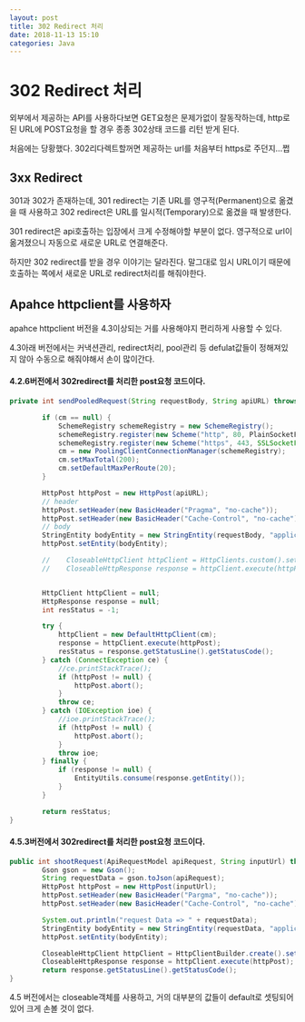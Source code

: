 ```yaml
---
layout: post
title: 302 Redirect 처리
date: 2018-11-13 15:10
categories: Java
---
```


# 302 Redirect 처리

외부에서 제공하는 API를 사용하다보면 GET요청은 문제가없이 잘동작하는데, http로 된 URL에 POST요청을 할 경우 종종 302상태 코드를 리턴 받게 된다.

처음에는 당황했다. 302리다렉트할꺼면 제공하는 url를 처음부터 https로 주던지...쩝

## 3xx Redirect

301과 302가 존재하는데, 301 redirect는 기존 URL를 영구적(Permanent)으로 옮겼을 때 사용하고 302 redirect은 URL를 일시적(Temporary)으로 옮겼을 때 발생한다.

301 redirect은 api호출하는 입장에서 크게 수정해야할 부분이 없다. 영구적으로 url이 옮겨졌으니 자동으로 새로운 URL로 연결해준다.

하지만 302 redirect를 받을 경우 이야기는 달라진다. 말그대로 임시 URL이기 때문에 호출하는 쪽에서 새로운 URL로 redirect처리를 해줘야한다. 

## Apahce httpclient를 사용하자

apahce httpclient 버전을 4.3이상되는 거를 사용해야지 편리하게 사용할 수 있다.

4.3아래 버전에서는 커낵션관리, redirect처리, pool관리 등 defulat값들이 정해져있지 않아 수동으로 해줘야해서 손이 많이간다.


#### 4.2.6버전에서 302redirect를 처리한 post요청 코드이다.

```java
private int sendPooledRequest(String requestBody, String apiURL) throws Exception, ConnectException {

		if (cm == null) {
			SchemeRegistry schemeRegistry = new SchemeRegistry();
			schemeRegistry.register(new Scheme("http", 80, PlainSocketFactory.getSocketFactory()));
			schemeRegistry.register(new Scheme("https", 443, SSLSocketFactory.getSocketFactory()));
			cm = new PoolingClientConnectionManager(schemeRegistry);
			cm.setMaxTotal(200);
			cm.setDefaultMaxPerRoute(20);
		}

		HttpPost httpPost = new HttpPost(apiURL);
		// header
		httpPost.setHeader(new BasicHeader("Pragma", "no-cache"));
		httpPost.setHeader(new BasicHeader("Cache-Control", "no-cache"));
		// body
		StringEntity bodyEntity = new StringEntity(requestBody, "application/json", "UTF-8");
		httpPost.setEntity(bodyEntity);

		//    CloseableHttpClient httpClient = HttpClients.custom().setConnectionManager(cm).build();
		//    CloseableHttpResponse response = httpClient.execute(httpPost);


		HttpClient httpClient = null;
		HttpResponse response = null;
		int resStatus = -1;

		try {
			httpClient = new DefaultHttpClient(cm);
			response = httpClient.execute(httpPost);
			resStatus = response.getStatusLine().getStatusCode();
		} catch (ConnectException ce) {
			//ce.printStackTrace();
			if (httpPost != null) {
				httpPost.abort();
			}
			throw ce;
		} catch (IOException ioe) {
			//ioe.printStackTrace();
			if (httpPost != null) {
				httpPost.abort();
			}
			throw ioe;
		} finally {
			if (response != null) {
				EntityUtils.consume(response.getEntity());
			}
		}

		return resStatus;
}
```


#### 4.5.3버전에서 302redirect를 처리한 post요청 코드이다.

```java
public int shootRequest(ApiRequestModel apiRequest, String inputUrl) throws IOException {
		Gson gson = new Gson();
		String requestData = gson.toJson(apiRequest);
		HttpPost httpPost = new HttpPost(inputUrl);
		httpPost.setHeader(new BasicHeader("Pargma", "no-cache"));
		httpPost.setHeader(new BasicHeader("Cache-Control", "no-cache"));

		System.out.println("request Data => " + requestData);
		StringEntity bodyEntity = new StringEntity(requestData, "application/json", "UTF-8");
		httpPost.setEntity(bodyEntity);

		CloseableHttpClient httpClient = HttpClientBuilder.create().setRedirectStrategy(new LaxRedirectStrategy()).build();
		CloseableHttpResponse response = httpClient.execute(httpPost);
		return response.getStatusLine().getStatusCode();
}
```

4.5 버전에서는 closeable객체를 사용하고, 거의 대부분의 값들이 default로 셋팅되어 있어 크게 손볼 것이 없다.
